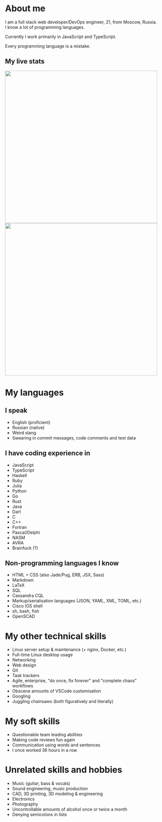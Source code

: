 # About me
I am a full stack web developer/DevOps engineer, 21, from Moscow, Russia. I know a lot of programming languages.

Currently I work primarily in JavaScript and TypeScript.

Every programming language is a mistake.

## My live stats

<img width=500 src="https://github-readme-stats-ashy-zeta-47.vercel.app/api?username=ipg0&show=reviews,prs_merged,prs_merged_percentage&hide=stars,issues&show_icons=true&hide_border=true&bg_color=30,4a1979,570d1a&text_color=c990ff&icon_color=c990ff&title_color=ffffff" />

<img width=500 src="https://github-readme-stats-ashy-zeta-47.vercel.app/api/wakatime?username=ipg0&hide_border=true&bg_color=30,4a1979,570d1a&text_color=c990ff&icon_color=c990ff&title_color=ffffff&layout=compact&v=2" />


# My languages
## I speak
- English (proficient)
- Russian (native)
- Weird slang
- Swearing in commit messages, code comments and test data

## I have coding experience in
- JavaScript
- TypeScript
- Haskell
- Ruby
- Julia
- Python
- Go
- Rust
- Java
- Dart
- C
- C++
- Fortran
- Pascal/Delphi
- NASM
- AVRA
- Brainfuck (?)

## Non-programming languages I know
- HTML + CSS (also Jade/Pug, ERB, JSX, Sass)
- Markdown
- LaTeX
- SQL
- Cassandra CQL
- Markup/serialisation languages (JSON, YAML, XML, TOML, etc.)
- Cisco IOS shell
- sh, bash, fish
- OpenSCAD

# My other technical skills
- Linux server setup & maintenance (+ nginx, Docker, etc.)
- Full-time Linux desktop usage
- Networking
- Web design
- Git
- Task trackers
- Agile, enterprise, "do once, fix forever" and "complete chaos" workflows
- Obscene amounts of VSCode customisation
- Googling
- Juggling chainsaws (both figuratively and literally)

# My soft skills
- Questionable team leading abilities
- Making code reviews fun again
- Communication using words and sentences
- I once worked 36 hours in a row

# Unrelated skills and hobbies
- Music (guitar, bass & vocals)
- Sound engineering, music production
- CAD, 3D printing, 3D modeling & engineering
- Electronics
- Photography
- Uncontrollable amounts of alcohol once or twice a month
- Denying semicolons in lists
